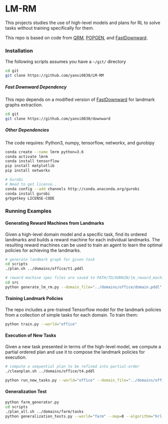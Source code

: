 # LM-RM
This projects studies the use of high-level models and plans for RL to solve tasks without training specifically for them. 

This repo is based on code from [QRM](https://bitbucket.org/RToroIcarte/qrm/overview), [POPGEN](https://bitbucket.org/haz/pop-gen/), and [FastDownward](http://www.fast-downward.org/). 

### Installation
The following scripts assumes you have a `~/git/` directory
```bash
cd git
git clone https://github.com/yanxi0830/LM-RM
```

##### Fast Downward Dependency
This repo depends on a modified version of [FastDownward](http://www.fast-downward.org/) for landmark graphs extraction. 
```bash
cd git
git clone https://github.com/yanxi0830/downward
```

##### Other Dependencies
The code requires: Python3, numpy, tensorflow, networkx, and gurobipy
```bash
conda create --name lmrm python=3.6
conda activate lmrm
conda install tensorflow 
pip install matplotlib
pip install networkx

# Gurobi
# Need to get license..
conda config --add channels http://conda.anaconda.org/gurobi
conda install gurobi
grbgetkey LICENSE-CODE
```

### Running Examples

#### Generating Reward Machines from Landmarks
Given a high-level domain model and a specific task, find its ordered landmarks and builds a reward machine for each individual landmarks. The resulting reward machines can be used to train an agent to learn the optimal policies for achieving the landmarks. 
```bash
# generate landmark graph for given task
cd scripts
./plan.sh ../domains/office/t1.pddl

# reward machine spec files are saved to PATH/TO/DOMAIN/lm_reward_machines
cd src
python generate_lm_rm.py --domain_file="../domains/office/domain.pddl" --prob_file="../domains/office/t1.pddl"
```

#### Training Landmark Policies
The repo includes a pre-trained Tensorflow model for the landmark policies from a collection of simple tasks for each domain. To train them:
```bash
python train.py --world="office"
```

#### Execution of New Tasks
Given a new task presented in terms of the high-level model, we compute a partial ordered plan and use it to compose the landmark policies for execution. 
```bash
# compute a sequential plan to be refined into partial-order
./cleanplan.sh ../domains/office/t4.pddl

python run_new_tasks.py --world="office" --domain_file="../domains/office/domain.pddl" --prob_file "../domains/office/t4.pddl" --plan_file="../domains/office/t4.plan"
```

#### Generalization Test
```bash
python farm_generator.py
cd scripts
./plan_all.sh ../domains/farm/tasks
python generalization_tests.py --world="farm" --map=0 --algorithm="hrl-rm" --use_partial=0
```